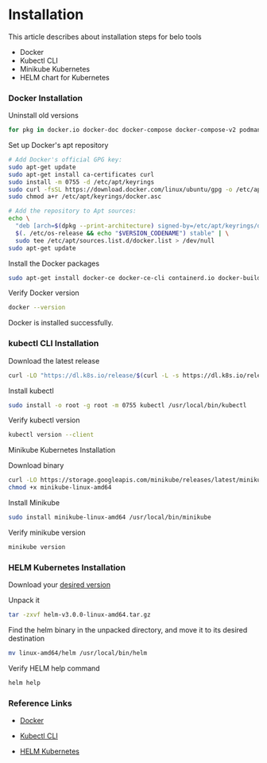 # Installation

This article describes about installation steps for belo tools

- Docker
- Kubectl CLI
- Minikube Kubernetes
- HELM chart for Kubernetes

### Docker Installation

Uninstall old versions

```bash
for pkg in docker.io docker-doc docker-compose docker-compose-v2 podman-docker containerd runc; do sudo apt-get remove $pkg; done
```

Set up Docker's apt repository

```bash
# Add Docker's official GPG key:
sudo apt-get update
sudo apt-get install ca-certificates curl
sudo install -m 0755 -d /etc/apt/keyrings
sudo curl -fsSL https://download.docker.com/linux/ubuntu/gpg -o /etc/apt/keyrings/docker.asc
sudo chmod a+r /etc/apt/keyrings/docker.asc

# Add the repository to Apt sources:
echo \
  "deb [arch=$(dpkg --print-architecture) signed-by=/etc/apt/keyrings/docker.asc] https://download.docker.com/linux/ubuntu \
  $(. /etc/os-release && echo "$VERSION_CODENAME") stable" | \
  sudo tee /etc/apt/sources.list.d/docker.list > /dev/null
sudo apt-get update
```

Install the Docker packages

```bash
sudo apt-get install docker-ce docker-ce-cli containerd.io docker-buildx-plugin docker-compose-plugin
```

Verify Docker version

```bash
docker --version
```
Docker is installed successfully.

### kubectl CLI Installation

Download the latest release

```bash
curl -LO "https://dl.k8s.io/release/$(curl -L -s https://dl.k8s.io/release/stable.txt)/bin/linux/amd64/kubectl"
```

Install kubectl

```bash
sudo install -o root -g root -m 0755 kubectl /usr/local/bin/kubectl
```

Verify kubectl version

```bash
kubectl version --client
```

Minikube Kubernetes Installation

Download binary

```bash
curl -LO https://storage.googleapis.com/minikube/releases/latest/minikube-linux-amd64
chmod +x minikube-linux-amd64
```

Install Minikube

```bash
sudo install minikube-linux-amd64 /usr/local/bin/minikube
```

Verify minikube version

```bash
minikube version
```

### HELM Kubernetes Installation

Download your [desired version](https://github.com/helm/helm/releases)

Unpack it 

```bash
tar -zxvf helm-v3.0.0-linux-amd64.tar.gz
```

Find the helm binary in the unpacked directory, and move it to its desired destination

```bash
mv linux-amd64/helm /usr/local/bin/helm
```

Verify HELM help command

```bash
helm help
```

### Reference Links

 - [Docker](https://docs.docker.com/engine/install/ubuntu/)

 - [Kubectl CLI](https://kubernetes.io/docs/tasks/tools/install-kubectl-linux/)

 - [HELM Kubernetes](https://helm.sh/docs/intro/install/)
